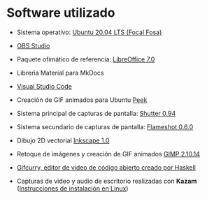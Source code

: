 # Software utilizado

* Sistema operativo: [Ubuntu 20.04 LTS (Focal Fosa)](https://releases.ubuntu.com/bionic/)
  
* [OBS Studio](https://obsproject.com/)
  
* Paquete ofimático de referencia: [LibreOffice 7.0](https://es.libreoffice.org/)
  
* Libreria Material para MkDocs
  
* [Visual Studio Code](https://code.visualstudio.com/)
  
* Creación de GIF animados para Ubuntu [Peek](https://ubunlog.com/peek-gif-animados-ubuntu/)
  
* Sistema principal de capturas de pantalla: [Shutter 0.94](http://shutter-project.org)
  
* Sistema secundario de capturas de pantalla: [Flameshot 0.6.0](https://flameshot.js.org/#/?id=flameshot-060)
  
* Dibujo 2D vectorial [Inkscape 1.0](https://inkscape.org/es/)

* Retoque de imágenes y creación de GIF animados [GIMP 2.10.14](https://www.gimp.org/)
  
* [Gifcurry, editor de video de código abierto creado por Haskell](https://github.com/lettier/gifcurry)

* Capturas de video y audio de escritorio realizadas con **Kazam** ([Instrucciones de instalación en Linux](https://ubunlog.com/kazam-graba-tu-escritorio-en-linux/))
